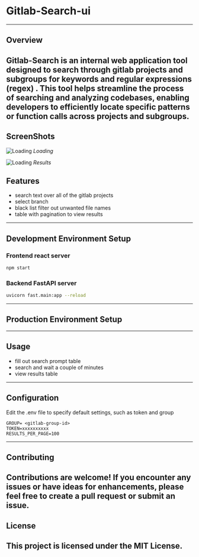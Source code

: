 # Gitlab-Search-ui
---
## Overview


Gitlab-Search is an internal  web application tool designed to search through gitlab projects and subgroups for keywords and regular expressions (regex) . This tool helps streamline the process of searching and analyzing codebases, enabling developers to efficiently locate specific patterns or function calls across projects and subgroups.
---
## ScreenShots

![Loading](../public/loading.jpg)
*Loading*

![Loading](../public/results.jpg)
*Results*
## Features
- search text over all of the gitlab projects
- select branch
- black list filter out unwanted file names
- table with pagination to view results
---

## Development Environment Setup

### Frontend react server
```bash
npm start
```
### Backend FastAPI server
```bash
uvicorn fast.main:app --reload
```
---
## Production Environment Setup
---
## Usage
- fill out search prompt table 
- search and wait a couple of minutes
- view results table

---
## Configuration

Edit the .env file to specify default settings, such as token and group

```env
GROUP= <gitlab-group-id>
TOKEN=xxxxxxxxxx
RESULTS_PER_PAGE=100
```
---
## Contributing
Contributions are welcome! If you encounter any issues or have ideas for enhancements, please feel free to create a pull request or submit an issue.
---
## License
This project is licensed under the MIT License.
---



